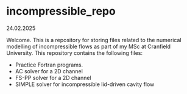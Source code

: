 # incompressible_repo

24.02.2025

Welcome. This is a repository for storing files related to the numerical 
modelling of incompressible flows as part of my MSc at Cranfield University.
This repository contains the following files:

* Practice Fortran programs.
* AC solver for a 2D channel
* FS-PP solver for a 2D channel
* SIMPLE solver for incompressible lid-driven cavity flow
